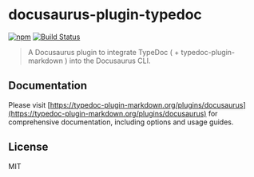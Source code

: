 # docusaurus-plugin-typedoc

[![npm](https://img.shields.io/npm/v/docusaurus-plugin-typedoc.svg?logo=npm)](https://www.npmjs.com/package/docusaurus-plugin-typedoc) [![Build Status](https://github.com/typedoc2md/typedoc-plugin-markdown/actions/workflows/ci.docusaurus-plugin-typedoc.yml/badge.svg?branch=main&style=flat-square)](https://github.com/typedoc2md/typedoc-plugin-markdown/actions/workflows/ci.docusaurus-plugin-typedoc.yml)

> A Docusaurus plugin to integrate TypeDoc ( + typedoc-plugin-markdown ) into the Docusaurus CLI.

## Documentation

Please visit [https://typedoc-plugin-markdown.org/plugins/docusaurus](https://typedoc-plugin-markdown.org/plugins/docusaurus) for comprehensive documentation, including options and usage guides.

## License

MIT